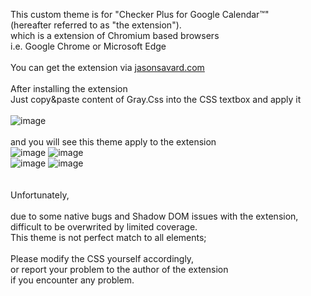 This custom theme is for "Checker Plus for Google Calendar™" <br>
(hereafter referred to as "the extension"). <br>
which is a extension of Chromium based browsers<br>
i.e. Google Chrome or Microsoft Edge<br>
<br>
You can get the extension via
<a href=https://jasonsavard.com/Checker-Plus-for-Google-Calendar>jasonsavard.com</a><br>
<br>
After installing the extension<br>
Just copy&paste content of Gray.Css into the CSS textbox and apply it<br>
<br>
![image](https://user-images.githubusercontent.com/78710607/231753076-1c2d9978-a96d-4471-a7cf-3c3968248a61.png)<br>
<br>
and you will see this theme apply to the extension<br>
![image](https://user-images.githubusercontent.com/78710607/231754540-7a41c5d2-eeb5-42ea-9b26-2795ee5d1b0b.png)
![image](https://user-images.githubusercontent.com/78710607/231754847-7a8ec554-bef5-4644-9642-dc619ea167e3.png)<br>
![image](https://user-images.githubusercontent.com/78710607/231755302-69d36753-f82c-4740-8ea0-678ba7a1bbec.png)
![image](https://user-images.githubusercontent.com/78710607/231755440-51bd08a2-3387-45d9-abbd-d3ed5b7d1e4b.png)
<br>
<br>
<br>
Unfortunately, <br><br>
due to some native bugs and Shadow DOM issues with the extension,<br>
difficult to be overwrited by limited coverage.<br>
This theme is not perfect match to all elements;<br>
<br>
Please modify the CSS yourself accordingly,<br>
or report your problem to the author of the extension<br>
if you encounter any problem.
